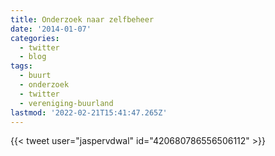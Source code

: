 ```yaml
---
title: Onderzoek naar zelfbeheer
date: '2014-01-07'
categories:
  - twitter
  - blog
tags:
  - buurt
  - onderzoek
  - twitter
  - vereniging-buurland
lastmod: '2022-02-21T15:41:47.265Z'
---
```

{{< tweet user="jaspervdwal" id="420680786556506112" >}}